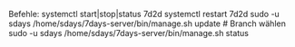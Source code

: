 Befehle:
  systemctl start|stop|status 7d2d
  systemctl restart 7d2d
  sudo -u sdays /home/sdays/7days-server/bin/manage.sh update   # Branch wählen
  sudo -u sdays /home/sdays/7days-server/bin/manage.sh status
